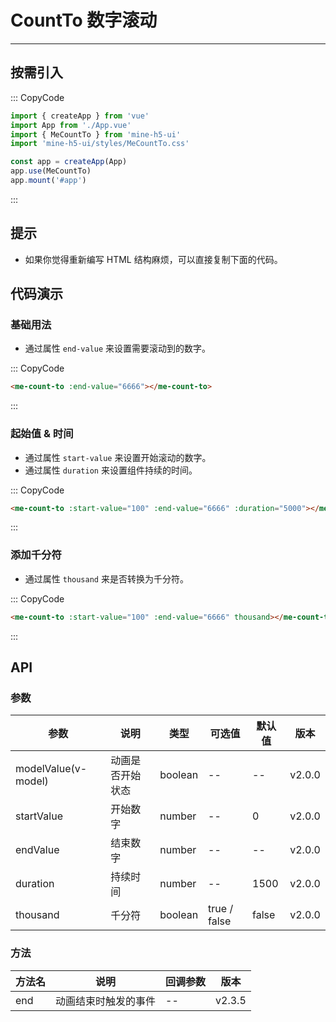# CountTo 数字滚动

---

## 按需引入

::: CopyCode

```js
import { createApp } from 'vue'
import App from './App.vue'
import { MeCountTo } from 'mine-h5-ui'
import 'mine-h5-ui/styles/MeCountTo.css'

const app = createApp(App)
app.use(MeCountTo)
app.mount('#app')
```

:::

## 提示

- 如果你觉得重新编写 HTML 结构麻烦，可以直接复制下面的代码。

## 代码演示

### 基础用法

- 通过属性 `end-value` 来设置需要滚动到的数字。

::: CopyCode

```html
<me-count-to :end-value="6666"></me-count-to>
```

:::

### 起始值 & 时间

- 通过属性 `start-value` 来设置开始滚动的数字。
- 通过属性 `duration` 来设置组件持续的时间。

::: CopyCode

```html
<me-count-to :start-value="100" :end-value="6666" :duration="5000"></me-count-to>
```

:::

### 添加千分符

- 通过属性 `thousand` 来是否转换为千分符。

::: CopyCode

```html
<me-count-to :start-value="100" :end-value="6666" thousand></me-count-to>
```

:::

## API

### 参数

| 参数                | 说明             | 类型    | 可选值       | 默认值 | 版本   |
| ------------------- | ---------------- | ------- | ------------ | ------ | ------ |
| modelValue(v-model) | 动画是否开始状态 | boolean | --           | --     | v2.0.0 |
| startValue          | 开始数字         | number  | --           | 0      | v2.0.0 |
| endValue            | 结束数字         | number  | --           | --     | v2.0.0 |
| duration            | 持续时间         | number  | --           | 1500   | v2.0.0 |
| thousand            | 千分符           | boolean | true / false | false  | v2.0.0 |

### 方法

| 方法名 | 说明                 | 回调参数 | 版本   |
| ------ | -------------------- | -------- | ------ |
| end    | 动画结束时触发的事件 | --       | v2.3.5 |
